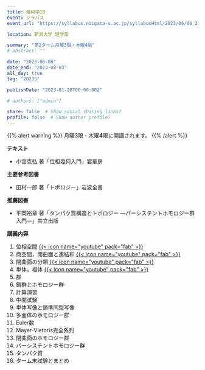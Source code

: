 ```yaml
---
title: 幾何学IB
event: シラバス
event_url: "https://syllabus.niigata-u.ac.jp/syllabusHtml/2023/06/06_232S1526_ja_JP.html"

location: 新潟大学 理学部

summary: "第2ターム月曜3限・木曜4限"
# abstract: ""

date: "2023-06-08"
date_end: "2023-08-03"
all_day: true
tag: "2023S"

publishDate: "2023-01-28T00:00:00Z"

# authors: ["admin"]

share: false  # Show social sharing links?
profile: false  # Show author profile?
---
```

{{% alert warning %}}
月曜3限・木曜**4**限に開講されます。
{{% /alert %}}

**テキスト**
- 小宮克弘 著「位相幾何入門」裳華房

**主要参考図書**
- 田村一郎 著「トポロジー」岩波全書

**推薦図書**
- 平岡裕章 著「タンパク質構造とトポロジー ―パーシステントホモロジー群入門―」共立出版

**講義内容**
1. 位相空間
	[{{< icon name="youtube" pack="fab" >}}](https://youtu.be/AVtP3n4EoFs)
2. 商空間，閉曲面と連結和
	[{{< icon name="youtube" pack="fab" >}}](https://youtu.be/w-Btzrqw2YU)
3. 閉曲面の分類
	[{{< icon name="youtube" pack="fab" >}}](https://youtu.be/0Oqu1nw41HQ)
4. 単体，複体
	[{{< icon name="youtube" pack="fab" >}}](https://youtu.be/QoQ1HRi8ya8)
5. 群
6. 鎖群とホモロジー群
7. 計算演習
8. 中間試験
9. 単体写像と鎖準同型写像
10. 多面体のホモロジー群
11. Euler数
12. Mayer-Vietoris完全系列
13. 閉曲面のホモロジー群
14. パーシステントホモロジー群
15. タンパク質
16. ターム末試験とまとめ
